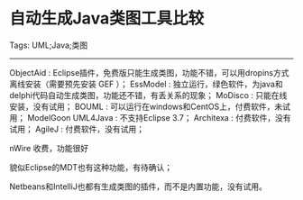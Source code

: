 # 自动生成Java类图工具比较
Tags: UML;Java;类图

------

ObjectAid : Eclipse插件，免费版只能生成类图，功能不错，可以用dropins方式离线安装（需要预先安装 GEF ）； EssModel : 独立运行，绿色软件，为java和delphi代码自动生成类图，功能还不错，有丢关系的现象； MoDisco : 只能在线安装，没有试用； BOUML : 可以运行在windows和CentOS上，付费软件，未试用； ModelGoon UML4Java : 不支持Eclipse 3.7； Architexa : 付费软件，没有试用； AgileJ : 付费软件，没有试用；

 

 nWire 收费，功能很好 

 

貌似Eclipse的MDT也有这种功能，有待确认；

 

Netbeans和IntelliJ也都有生成类图的插件，而不是内置功能，没有试用。